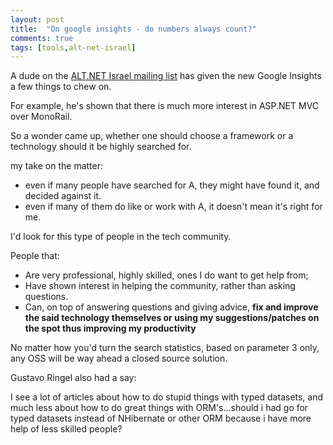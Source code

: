 ```yaml
---
layout: post
title:  "On google insights - do numbers always count?"
comments: true
tags: [tools,alt-net-israel]
---
```



A dude on the [ALT.NET Israel mailing list](http://groups.google.com/group/altnetisrael/) has given the new Google Insights a few things to chew on.



For example, he's shown that there is much more interest in ASP.NET MVC over MonoRail.



So a wonder came up, whether one should choose a framework or a technology should it be highly searched for.



my take on the matter:

- even if many people have searched for A, they might have found it, and decided against it.
- even if many of them do like or work with A, it doesn't mean it's right for me.




I'd look for this type of people in the tech community.

People that:
- Are very professional, highly skilled, ones I do want to get help from;
- Have shown interest in helping the community, rather than asking questions.
- Can, on top of answering questions and giving advice, **fix and improve the said technology themselves or using my suggestions/patches on the spot thus improving my productivity**



No matter how you'd turn the search statistics, based on parameter 3 only, any OSS will be way ahead a closed source solution.



Gustavo Ringel also had a say:

I see a lot of articles about how to do stupid things with typed datasets, and much less about how to do great things with ORM's...should i had go for typed datasets instead of NHibernate or other ORM because i have more help of less skilled people?

